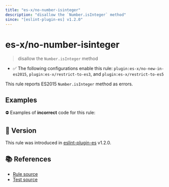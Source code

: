 ```yaml
---
title: "es-x/no-number-isinteger"
description: "disallow the `Number.isInteger` method"
since: "[eslint-plugin-es] v1.2.0"
---
```


# es-x/no-number-isinteger
> disallow the `Number.isInteger` method

- ✅ The following configurations enable this rule: `plugin:es-x/no-new-in-es2015`, `plugin:es-x/restrict-to-es3`, and `plugin:es-x/restrict-to-es5`

This rule reports ES2015 `Number.isInteger` method as errors.

## Examples

⛔ Examples of **incorrect** code for this rule:

<eslint-playground type="bad" code="/*eslint es-x/no-number-isinteger: error */
const b = Number.isInteger(value)
" />

## 🚀 Version

This rule was introduced in [eslint-plugin-es] v1.2.0.

[eslint-plugin-es]: https://github.com/mysticatea/eslint-plugin-es

## 📚 References

- [Rule source](https://github.com/ota-meshi/eslint-plugin-es-x/blob/master/lib/rules/no-number-isinteger.js)
- [Test source](https://github.com/ota-meshi/eslint-plugin-es-x/blob/master/tests/lib/rules/no-number-isinteger.js)
